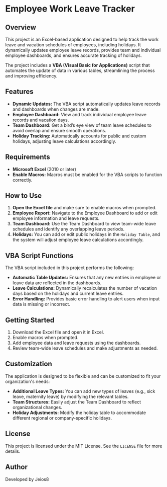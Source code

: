 # Employee Work Leave Tracker

## Overview
This project is an Excel-based application designed to help track the work leave and vacation schedules of employees, including holidays. It dynamically updates employee leave records, provides team and individual employee dashboards, and ensures accurate tracking of holidays.

The project includes a **VBA (Visual Basic for Applications)** script that automates the update of data in various tables, streamlining the process and improving efficiency.

## Features
- **Dynamic Updates:** The VBA script automatically updates leave records and dashboards when changes are made.
- **Employee Dashboard:** View and track individual employee leave records and vacation days.
- **Team Dashboard:** Get a bird’s eye view of team leave schedules to avoid overlap and ensure smooth operations.
- **Holiday Tracking:** Automatically accounts for public and custom holidays, adjusting leave calculations accordingly.

## Requirements
- **Microsoft Excel** (2010 or later)
- **Enable Macros:** Macros must be enabled for the VBA scripts to function correctly.

## How to Use
1. **Open the Excel file** and make sure to enable macros when prompted.
2. **Employee Report:** Navigate to the Employee Dashboard to add or edit employee information and leave requests.
3. **Team Dashboard:** Use the Team Dashboard to view team-wide leave schedules and identify any overlapping leave periods.
4. **Holidays:** You can add or edit public holidays in the `Holiday Table`, and the system will adjust employee leave calculations accordingly.

## VBA Script Functions
The VBA script included in this project performs the following:
- **Automatic Table Updates:** Ensures that any new entries in employee or leave data are reflected in the dashboards.
- **Leave Calculations:** Dynamically recalculates the number of vacation days based on the holidays and current leave entries.
- **Error Handling:** Provides basic error handling to alert users when input data is missing or incorrect.

## Getting Started
1. Download the Excel file and open it in Excel.
2. Enable macros when prompted.
3. Add employee data and leave requests using the dashboards.
4. Review team-wide leave schedules and make adjustments as needed.

## Customization
The application is designed to be flexible and can be customized to fit your organization's needs:
- **Additional Leave Types:** You can add new types of leaves (e.g., sick leave, maternity leave) by modifying the relevant tables.
- **Team Structures:** Easily adjust the Team Dashboard to reflect organizational changes.
- **Holiday Adjustments:** Modify the holiday table to accommodate different regional or company-specific holidays.

## License
This project is licensed under the MIT License. See the `LICENSE` file for more details.

## Author
Developed by Jeios8
